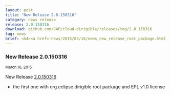 ```yaml
---
layout: post
title: "New Release 2.0.150316"
category: news release
release: 2.0.150316
download: github.com/SAP/cloud-dirigible/releases/tag/2.0.150316
tag: news
brief: <h4><a href='news/2015/03/16/news_new_release_root_package.html'>New Release 2.0.150316</a></h4> <sub class="post-info">March 16, 2015</sub><br> The first one with EPL license...<br>
---
```


### New Release 2.0.150316

<sub class="post-info">March 16, 2015</sub>

New Release 
[2.0.150316](https://github.com/SAP/cloud-dirigible/releases/tag/2.0.150316)
- the first one with org.eclipse.dirigible root package and EPL v1.0 license
